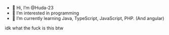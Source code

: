 - 👋 Hi, I’m @Huda-23
- 👀 I’m interested in programming
- 🌱 I’m currently learning Java, TypeScript, JavaScript, PHP. (And angular)

idk what the fuck is this btw

<!---
Huda-23/Huda-23 is a ✨ special ✨ repository because its `README.md` (this file) appears on your GitHub profile.
You can click the Preview link to take a look at your changes.
--->
